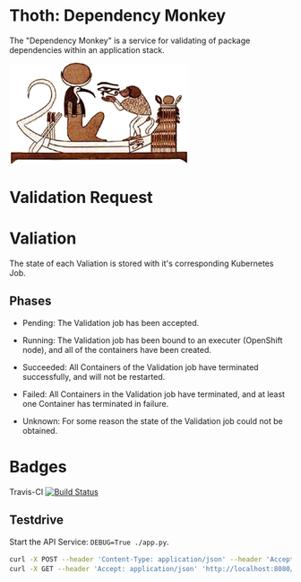 # Thoth: Dependency Monkey

The "Dependency Monkey" is a service for validating of package dependencies within an application stack.

![The Dependency Monkey](graphics/dependency_monkey.png)

# Validation Request

# Valiation

The state of each Valiation is stored with it's corresponding Kubernetes Job.

## Phases

* Pending: The Validation job has been accepted.

* Running: The Validation job has been bound to an executer (OpenShift node), and all of the containers have been created.

* Succeeded: All Containers of the Validation job have terminated successfully, and will not be restarted.

* Failed: All Containers in the Validation job have terminated, and at least one Container has terminated in failure.

* Unknown: For some reason the state of the Validation job could not be obtained.

# Badges

Travis-CI [![Build Status](https://travis-ci.org/goern/thoth-dependency-monkey.svg?branch=master)](https://travis-ci.org/goern/thoth-dependency-monkey)

## Testdrive

Start the API Service: `DEBUG=True ./app.py`.

```bash
curl -X POST --header 'Content-Type: application/json' --header 'Accept: application/json' -d '{"stack_specification":"string","ecosystem":"pypi"}' 'http://localhost:8080/api/v0alpha0/validations/'
curl -X GET --header 'Accept: application/json' 'http://localhost:8080/api/v0alpha0/validations/<ID>'
```
